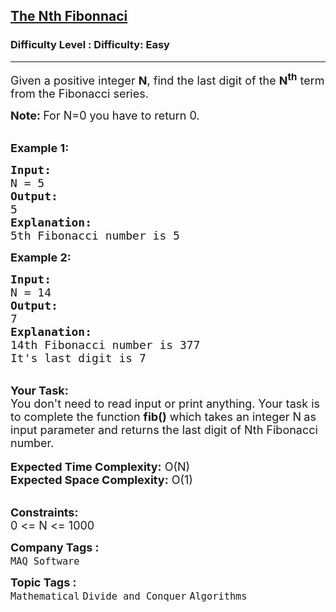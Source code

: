 <h2><a href="https://www.geeksforgeeks.org/problems/the-nth-fibonnaci3150/1?page=1&category=Divide%20and%20Conquer&sortBy=submissions">The Nth Fibonnaci</a></h2><h3>Difficulty Level : Difficulty: Easy</h3><hr><div class="problems_problem_content__Xm_eO"><p><span style="font-size:18px">Given a positive integer <strong>N</strong>, find the last digit of the <strong>N<sup>th</sup></strong> term from the Fibonacci series.</span></p>

<p><span style="font-size:18px"><strong>Note:&nbsp;</strong>For N=0 you have to return 0.</span><br>
&nbsp;</p>

<p><strong><span style="font-size:18px">Example 1:</span></strong></p>

<pre><span style="font-size:18px"><strong>Input:</strong>
N = 5
<strong>Output:</strong>
5
<strong>Explanation:</strong>
5th Fibonacci number is 5</span></pre>

<p><span style="font-size:18px"><strong>Example 2:</strong></span></p>

<pre><span style="font-size:18px"><strong>Input:</strong>
N = 14
<strong>Output:</strong>
7
<strong>Explanation:</strong>
14th Fibonacci number is 377
It's last digit is 7</span>
</pre>

<p><br>
<span style="font-size:18px"><strong>Your Task:</strong><br>
You don't need to read input or print anything. Your task is to complete the function&nbsp;<strong>fib()</strong>&nbsp;which takes an integer N<strong>&nbsp;</strong>as input parameter&nbsp;and returns the last digit of Nth Fibonacci number.</span><br>
<br>
<span style="font-size:18px"><strong>Expected Time Complexity:</strong> O(N)<br>
<strong>Expected Space Complexity:</strong> O(1)</span><br>
&nbsp;</p>

<p><span style="font-size:18px"><strong>Constraints:</strong><br>
0 &lt;= N &lt;= 1000</span></p>
</div><p><span style=font-size:18px><strong>Company Tags : </strong><br><code>MAQ Software</code>&nbsp;<br><p><span style=font-size:18px><strong>Topic Tags : </strong><br><code>Mathematical</code>&nbsp;<code>Divide and Conquer</code>&nbsp;<code>Algorithms</code>&nbsp;